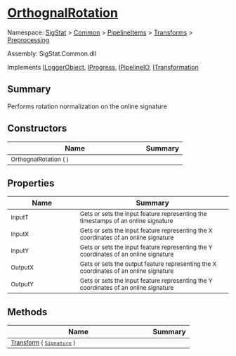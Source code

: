 # [OrthognalRotation](./OrthognalRotation.md)

Namespace: [SigStat]() > [Common](./../../../README.md) > [PipelineItems]() > [Transforms]() > [Preprocessing](./README.md)

Assembly: SigStat.Common.dll

Implements [ILoggerObject](./../../../ILoggerObject.md), [IProgress](./../../../Helpers/IProgress.md), [IPipelineIO](./../../../Pipeline/IPipelineIO.md), [ITransformation](./../../../ITransformation.md)

## Summary
Performs rotation normalization on the online signature

## Constructors

| Name | Summary | 
| --- | --- | 
| <sub>OrthognalRotation (  )</sub><img width=160>| <sub></sub>| <br>


## Properties

| Name | Summary | 
| --- | --- | 
| <sub>InputT</sub><img width=160>| <sub>Gets or sets the input feature representing the timestamps of an online signature</sub>| <br>
| <sub>InputX</sub><img width=160>| <sub>Gets or sets the input feature representing the X coordinates of an online signature</sub>| <br>
| <sub>InputY</sub><img width=160>| <sub>Gets or sets the input feature representing the Y coordinates of an online signature</sub>| <br>
| <sub>OutputX</sub><img width=160>| <sub>Gets or sets the output feature representing the X coordinates of an online signature</sub>| <br>
| <sub>OutputY</sub><img width=160>| <sub>Gets or sets the input feature representing the Y coordinates of an online signature</sub>| <br>


## Methods

| Name | Summary | 
| --- | --- | 
| <sub>[Transform](./Methods/OrthognalRotation-100663807.md) ( [`Signature`](./../../../Signature.md) )</sub><img width=160>| <sub></sub>| <br>


